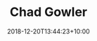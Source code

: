 ---
title: "Chad Gowler"
date: 2018-12-20T13:44:23+10:00
draft: false
jobtitle: "Web Developer (1.8 yrs)"
weight: 1.8
---